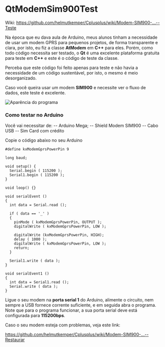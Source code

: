 # QtModemSim900Test

Wiki: https://github.com/helmutkemper/Cplusplus/wiki/Modem-SIM900-...--Teste

Na época que eu dava aula de Arduino, meus alunos tinham a necessidade de usar um modem GPRS para pequenos projetos, de forma transparente e clara, por isto, eu fiz a classe **AtModem** em **C++** para eles. Porém, como todo código necessita ser testado, o **Qt** é uma excelente plataforma gratuita para teste em **C++** e este é o código de teste da classe.

Perceba que este código foi feito apenas para teste e não havia a necessidade de um código sustentável, por isto, o mesmo é meio desorganizado.

Caso você queira usar um modem **SIM900** e necessite ver o fluxo de dados, este teste é excelente.

![Aparência do programa](https://github.com/helmutkemper/QtModemSim900Test/blob/master/Captura_de_Tela.png "Aparência do programa")

### Como testar no Arduino

Você vai necessitar de:
-- Arduino Mega;
-- Shield Modem SIM900
-- Cabo USB
-- Sim Card com crédito

Copie o código abaixo no seu Arduino
```
#define kxModemGprsPowerPin 9

long baud;

void setup() {
  Serial.begin ( 115200 );
  Serial1.begin ( 115200 );
}

void loop() {}

void serialEvent ()
{
  int data = Serial.read ();
  
  if ( data == '_' )
  {
    pinMode ( kxModemGprsPowerPin, OUTPUT );
    digitalWrite ( kxModemGprsPowerPin, LOW );
  
    digitalWrite (kxModemGprsPowerPin, HIGH);
    delay ( 1000 );
    digitalWrite ( kxModemGprsPowerPin, LOW );
    return;
  }
  
  Serial1.write ( data );
}

void serialEvent1 ()
{
  int data = Serial1.read ();
  Serial.write ( data );
}
```
Ligue o seu modem na **porta serial 1** do Arduino, alimente o circuito, nem sempre a USB fornece corrente suficiente, e em seguida abra o programa.
Note que para o programa funcionar, a sua porta serial deve está configurada para **115200bps**.

Caso o seu modem esteja com problemas, veja este link:

https://github.com/helmutkemper/Cplusplus/wiki/Modem-SIM900-...--Restaurar
